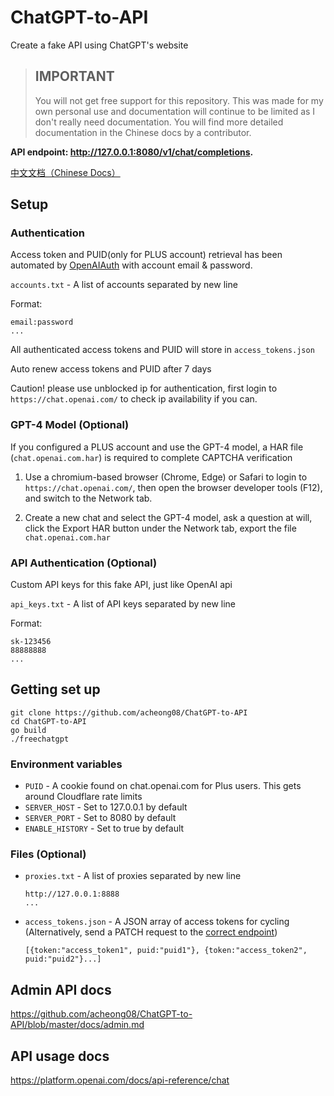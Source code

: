 # ChatGPT-to-API
Create a fake API using ChatGPT's website

> ## IMPORTANT
> You will not get free support for this repository. This was made for my own personal use and documentation will continue to be limited as I don't really need documentation. You will find more detailed documentation in the Chinese docs by a contributor.

**API endpoint: http://127.0.0.1:8080/v1/chat/completions.**

[中文文档（Chinese Docs）](https://github.com/xqdoo00o/ChatGPT-to-API/blob/master/README_ZH.md)
## Setup
    
### Authentication

Access token and PUID(only for PLUS account) retrieval has been automated by [OpenAIAuth](https://github.com/acheong08/OpenAIAuth/) with account email & password.

`accounts.txt` - A list of accounts separated by new line 

Format:
```
email:password
...
```

All authenticated access tokens and PUID will store in `access_tokens.json`

Auto renew access tokens and PUID after 7 days

Caution! please use unblocked ip for authentication, first login to `https://chat.openai.com/` to check ip availability if you can.

### GPT-4 Model (Optional)

If you configured a PLUS account and use the GPT-4 model, a HAR file (`chat.openai.com.har`) is required to complete CAPTCHA verification

1. Use a chromium-based browser (Chrome, Edge) or Safari to login to `https://chat.openai.com/`, then open the browser developer tools (F12), and switch to the Network tab.

2. Create a new chat and select the GPT-4 model, ask a question at will, click the Export HAR button under the Network tab, export the file `chat.openai.com.har`

### API Authentication (Optional)

Custom API keys for this fake API, just like OpenAI api

`api_keys.txt` - A list of API keys separated by new line

Format:
```
sk-123456
88888888
...
```

## Getting set up
```  
git clone https://github.com/acheong08/ChatGPT-to-API
cd ChatGPT-to-API
go build
./freechatgpt
```

### Environment variables
  - `PUID` - A cookie found on chat.openai.com for Plus users. This gets around Cloudflare rate limits
  - `SERVER_HOST` - Set to 127.0.0.1 by default
  - `SERVER_PORT` - Set to 8080 by default
  - `ENABLE_HISTORY` - Set to true by default

### Files (Optional)
  - `proxies.txt` - A list of proxies separated by new line

    ```
    http://127.0.0.1:8888
    ...
    ```
  - `access_tokens.json` - A JSON array of access tokens for cycling (Alternatively, send a PATCH request to the [correct endpoint](https://github.com/acheong08/ChatGPT-to-API/blob/master/docs/admin.md))
    ```
    [{token:"access_token1", puid:"puid1"}, {token:"access_token2", puid:"puid2"}...]
    ```

## Admin API docs
https://github.com/acheong08/ChatGPT-to-API/blob/master/docs/admin.md

## API usage docs
https://platform.openai.com/docs/api-reference/chat
